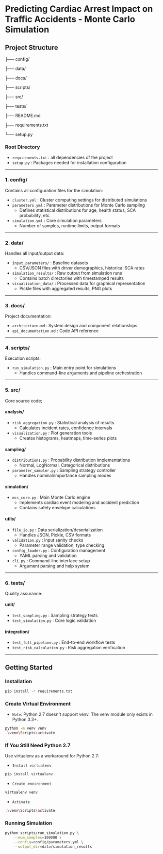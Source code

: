 # Predicting Cardiac Arrest Impact on Traffic Accidents - Monte Carlo Simulation

## Project Structure

├── config/

├── data/

├── docs/

├── scripts/

├── src/

├── tests/

├── README.md

├── requirements.txt

└── setup.py

### **Root Directory**
- `requirements.txt` : all dependencies of the project
- `setup.py` : Packages needed for installation configuration

---

### **1. config/**
Contains all configuration files for the simulation:
- `cluster.yml` : Cluster computing settings for distributed simulations
- `parameters.yml` : Parameter distributions for Monte Carlo sampling
  - Defines statistical distributions for age, health status, SCA probability, etc.
- `simulation.yml` : Core simulation parameters
  - Number of samples, runtime limits, output formats

---

### **2. data/**
Handles all input/output data:
- `input_parameters/` : Baseline datasets
  - CSV/JSON files with driver demographics, historical SCA rates
- `simulation_results/` : Raw output from simulation runs
  - Contains batch directories with timestamped results
- `visualization_data/` : Processed data for graphical representation
  - Pickle files with aggregated results, PNG plots

---

### **3. docs/**
Project documentation:
- `architecture.md` : System design and component relationships
- `api_documentation.md` : Code API reference

---

### **4. scripts/**
Execution scripts:
- `run_simulation.py` : Main entry point for simulations
  - Handles command-line arguments and pipeline orchestration

---

### **5. src/**
Core source code;

#### **analysis/**
- `risk_aggregation.py` : Statistical analysis of results
  - Calculates incident rates, confidence intervals
- `visualization.py` : Plot generation tools
  - Creates histograms, heatmaps, time-series plots

#### **sampling/**
- `distributions.py` : Probability distribution implementations
  - Normal, LogNormal, Categorical distributions
- `parameter_sampler.py` : Sampling strategy controller
  - Handles nominal/importance sampling modes

#### **simulation/**
- `mcs_core.py` : Main Monte Carlo engine
  - Implements cardiac event modeling and accident prediction
  - Contains safety envelope calculations

#### **utils/**
- `file_io.py` : Data serialization/deserialization
  - Handles JSON, Pickle, CSV formats
- `validation.py` : Input sanity checks
  - Parameter range validation, type checking
- `config_loader.py` : Configuration management
  - YAML parsing and validation
- `cli.py` : Command-line interface setup
  - Argument parsing and help system

---

### **6. tests/**
Quality assurance:

#### **unit/**
- `test_sampling.py` : Sampling strategy tests
- `test_simulation.py` : Core logic validation

#### **integration/**
- `test_full_pipeline.py` : End-to-end workflow tests
- `test_risk_calculation.py` : Risk aggregation verification

---

## Getting Started

### Installation
```bash
pip install -r requirements.txt

```
### Create Virtual Environment
- `Note`: Python 2.7  doesn't support venv.
The venv module only exists in Python 3.3+.

```bash
python -m venv venv
.\venv\Scripts\activate
```
### If You Still Need Python 2.7
Use virtualenv as a workaround for Python 2.7:
- `Install virtualenv`
```bash
pip install virtualenv
```
- `Create environment`
```bash
virtualenv venv
```
- `Activate`
```bash
.\venv\Scripts\activate
```
### Running Simulation
```bash
python scripts/run_simulation.py \
    --num_samples=100000 \
    --config=config/parameters.yml \
    --output_dir=data/simulation_results